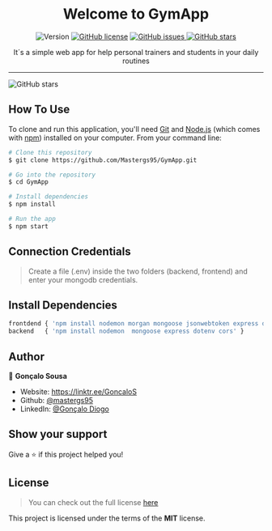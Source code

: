 
<h1 align="center">Welcome to GymApp </h1>
<p align="center">
  <img alt="Version" src="https://img.shields.io/badge/version-1.0-blue.svg?cacheSeconds=2592000" />
  <a href="#" target="_blank">
<a href="https://github.com/Mastergs95/GymApp/blob/main/LICENSE">
  <img alt="GitHub license" src="https://img.shields.io/github/license/Mastergs95/GymApp?color=green&logoColor=red"></a>
  </a>
  <a href="https://github.com/Mastergs95/GymApp/issues">
    <img alt="GitHub issues" src="https://img.shields.io/github/issues/Mastergs95/GymApp?color=red">
  </a>
  <a href="https://github.com/Mastergs95/GymApp/stargazers">
    <img alt="GitHub stars" src="https://img.shields.io/github/stars/Mastergs95/GymApp?color=yellow"></a>
</p>

<p align="center">
  It´s a simple web app for help personal trainers and students in your daily routines
</p>

  ***
<img alt="GitHub stars" src="https://user-images.githubusercontent.com/83174230/167960249-921f37e5-8533-4345-902c-ff960086e331.png">
 
 ## How To Use

To clone and run this application, you'll need [Git](https://git-scm.com) and [Node.js](https://nodejs.org/en/download/) (which comes with [npm](http://npmjs.com)) installed on your computer. From your command line:

```bash
# Clone this repository
$ git clone https://github.com/Mastergs95/GymApp.git

# Go into the repository
$ cd GymApp

# Install dependencies
$ npm install

# Run the app
$ npm start
```

## Connection Credentials 

> Create a file (.env) inside the two folders (backend, frontend) and enter your mongodb credentials.

## Install Dependencies
```sh
frontdend { 'npm install nodemon morgan mongoose jsonwebtoken express dotenv cors bycriptjs' }
backend   { 'npm install nodemon  mongoose express dotenv cors' }
```

## Author

👤 **Gonçalo Sousa**

* Website: https://linktr.ee/GoncaloS
* Github: [@mastergs95](https://github.com/mastergs95)
* LinkedIn: [@Gonçalo Diogo](https://linkedin.com/in/GonçaloDiogo)


## Show your support

Give a ⭐️ if this project helped you!

## License
>You can check out the full license [here](https://github.com/Mastergs95/GymApp/blob/main/LICENSE)

This project is licensed under the terms of the **MIT** license.


